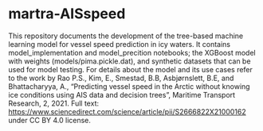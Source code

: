 # martra-AISspeed
This repository documents the development of the tree-based machine learning model for vessel speed prediction in icy waters.
It contains model_implementation and model_precition notebooks; the XGBoost model with weights (models/pima.pickle.dat), and synthetic datasets that can be used for model testing. 
For details about the model and its use cases refer to the work by Rao P.S., Kim, E., Smestad, B.B, Asbjørnslett, B.E, and Bhattacharyya, A., “Predicting vessel speed in the Arctic without knowing ice conditions using AIS data and decision trees”, Maritime Transport Research, 2, 2021. 
Full text: https://www.sciencedirect.com/science/article/pii/S2666822X21000162 under CC BY 4.0 license. 
